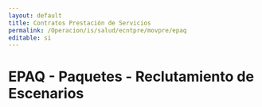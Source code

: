 ```yaml
---
layout: default
title: Contratos Prestación de Servicios
permalink: /Operacion/is/salud/ecntpre/movpre/epaq
editable: si
---
```


# EPAQ - Paquetes - Reclutamiento de Escenarios
